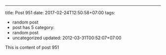 ---
title: Post 951
date: 2017-02-24T12:50:58+07:00
tags:
  - random post
  - post has 5
category:
  - random post
  - uncategorized
updated: 2012-03-31T00:52:07+07:00

This is content of post 951